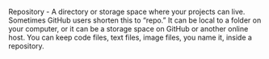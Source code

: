 Repository -  A directory or storage space where your projects can live. Sometimes GitHub users shorten this to “repo.” 
It can be local to a folder on your computer, or it can be a storage space on GitHub or another online host. 
You can keep code files, text files, image files, you name it, inside a repository.

